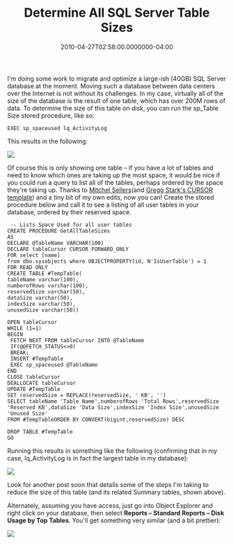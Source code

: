 ﻿---
title: Determine All SQL Server Table Sizes
date: "2010-04-27T02:58:00.0000000-04:00"
description: I'm doing some work to migrate and optimize a large-ish (40GB) SQL
featuredImage: img/determine-all-sql-server-table-sizes-featured.png
---

I'm doing some work to migrate and optimize a large-ish (40GB) SQL Server database at the moment. Moving such a database between data centers over the Internet is not without its challenges. In my case, virtually all of the size of the database is the result of one table, which has over 200M rows of data. To determine the size of this table on disk, you can run the sp_Table Size stored procedure, like so:

```
EXEC sp_spaceused lq_ActivityLog
```

This results in the following:

![](/img/sql-server-table.png)

Of course this is only showing one table – if you have a lot of tables and need to know which ones are taking up the most space, it would be nice if you could run a query to list all of the tables, perhaps ordered by the space they're taking up. Thanks to [Mitchel Sellers](http://www.mitchelsellers.com/blogs/articletype/articleview/articleid/121/determing-sql-server-table-size.aspx)(and [Gregg Stark's CURSOR template](http://sqladvice.com/blogs/gstark/archive/2007/07/18/Sql-Server-Cursor-Template.aspx)) and a tiny bit of my own edits, now you can! Create the stored procedure below and call it to see a listing of all user tables in your database, ordered by their reserved space.

```
 -- Lists Space Used for all user tables
CREATE PROCEDURE GetAllTableSizes
AS
DECLARE @TableName VARCHAR(100)
DECLARE tableCursor CURSOR FORWARD_ONLY
FOR select [name]
from dbo.sysobjects where OBJECTPROPERTY(id, N'IsUserTable') = 1
FOR READ ONLY
CREATE TABLE #TempTable(
tableName varchar(100),
numberofRows varchar(100),
reservedSize varchar(50),
dataSize varchar(50),
indexSize varchar(50),
unusedSize varchar(50))

OPEN tableCursor
WHILE (1=1)
BEGIN
 FETCH NEXT FROM tableCursor INTO @TableName
 IF(@@FETCH_STATUS<>0)
 BREAK;
 INSERT #TempTable
 EXEC sp_spaceused @TableName
END
CLOSE tableCursor
DEALLOCATE tableCursor
UPDATE #TempTable
SET reservedSize = REPLACE(reservedSize, ' KB', '')
SELECT tableName 'Table Name',numberofRows 'Total Rows',reservedSize 'Reserved KB',dataSize 'Data Size',indexSize 'Index Size',unusedSize 'Unused Size'
FROM #TempTableORDER BY CONVERT(bigint,reservedSize) DESC

DROP TABLE #TempTable
GO
```

Running this results in something like the following (confirming that in my case, lq_ActivityLog is in fact the largest table in my database):

![](/img/sql-server-table-2.png)

Look for another post soon that details some of the steps I'm taking to reduce the size of this table (and its related Summary tables, shown above).

Alternately, assuming you have access, just go into Object Explorer and right click on your database, then select **Reports – Standard Reports – Disk Usage by Top Tables**. You'll get something very similar (and a bit prettier):

![](/img/sql-server-table-3.png)

